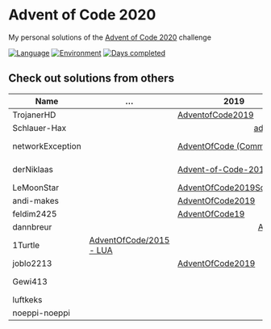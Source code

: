 # Advent of Code 2020

My personal solutions of the [Advent of Code 2020](https://adventofcode.com/2020) challenge

[![Language](https://img.shields.io/badge/Language-TypeScript-blue)](https://www.typescriptlang.org/)
[![Environment](https://img.shields.io/badge/Environment-Deno-white)](https://deno.land/)
[![Days completed](https://img.shields.io/badge/Days%20completed-16-red)](https://github.com/TrojanerHD/AdventofCode2020/tree/main/src/)

## Check out solutions from others

<table>
    <thead>
      <tr>
        <th>Name</th>
        <th>…</th>
        <th>2019</th>
        <th>2020</th>
        <th>2021</th>
      </tr>
    </thead>
    <tbody>
      <tr>
        <td>TrojanerHD</td>
        <td></td>
        <td>️<a href="https://github.com/TrojanerHD/AdventofCode2019#check-out-solutions-from-others">AdventofCode2019</a></td>
        <td>➡ <a href="https://github.com/TrojanerHD/AdventofCode2020">AdventofCode2020</a></td>
        <td><a href="https://github.com/TrojanerHD/AdventofCode2021#check-out-solutions-from-others">AdventofCode2021</a></td>
      </tr>
      <tr>
        <td>Schlauer-Hax</td>
        <td></td>
        <td colspan=2 align="center"><a href="https://github.com/Schlauer-Hax/advent-of-code">advent-of-code</a></td>
        <td></td>
      </tr>
      <tr>
        <td>networkException</td>
        <td></td>
        <td><a href="https://github.com/networkException/AdventOfCode/tree/d2caac4eb16442af3da2e88affa40ae5af6e81d4">AdventOfCode (Commit)</a></td>
        <td><a href="https://github.com/networkException/AdventOfCode/tree/master/previous/2020">AdventOfCode/previous/<br/>2020</a></td>
        <td><a href="https://github.com/networkException/AdventOfCode">AdventOfCode</a></td>
      </tr>
      <tr>
        <td>derNiklaas</td>
        <td></td>
        <td><a href="https://github.com/derNiklaas/Advent-of-Code-2019">Advent-of-Code-2019</a></td>
        <td><a href="https://github.com/derNiklaas/AoC-2020">AoC-2020</a></td>
        <td><a href="https://github.com/derNiklaas/Advent-Of-Code-2021">Advent-Of-Code-2021</a></td>
      </tr>
      <tr>
        <td>LeMoonStar</td>
        <td></td>
        <td><a href="https://github.com/LeMoonStar/AdventOfCode2019Solutions">AdventOfCode2019Solutions</a></td>
        <td><a href="https://github.com/LeMoonStar/AoC20">AoC20</a></td>
        <td><a href="https://github.com/LeMoonStar/AoC21">AoC21</a></td>
      </tr>
      <tr>
        <td>andi-makes</td>
        <td></td>
        <td><a href="https://github.com/andi-makes/AdventOfCode2019">AdventOfCode2019</a></td>
        <td><a href="https://github.com/andi-makes/aoc2020">aoc2020</a></td>
        <td><a href="https://github.com/andi-makes/aoc2021">aoc2021</a></td>
      </tr>
      <tr>
        <td>feldim2425</td>
        <td></td>
        <td><a href="https://github.com/feldim2425/AdventOfCode19">AdventOfCode19</a></td>
        <td></td>
        <td></td>
      </tr>
      <tr>
        <td>dannbreur</td>
        <td></td>
        <td colspan=2 align="center"><a href="https://github.com/daanbreur/AdventofCode">AdventofCode</a></td>
        <td></td>
      </tr>
      <tr>
        <td>1Turtle</td>
        <td><a href="https://github.com/1Turtle/AdventOfCode/tree/main/2015%20-%20LUA">AdventOfCode/2015 - LUA</a></td>
        <td></td>
        <td><a href="https://github.com/1Turtle/AdventOfCode/tree/main/2020%20-%20CPP">AdventOfCode/2020 - CPP</a></td>
        <td><a href="https://github.com/1Turtle/AdventOfCode/tree/main/2021%20-%20LUA">AdventOfCode/2021 - LUA</a></td>
      </tr>
      <tr>
        <td>joblo2213</td>
        <td></td>
        <td><a href="https://github.com/joblo2213/AdventOfCode2019">AdventOfCode2019</a></td>
        <td><a href="https://github.com/joblo2213/AdventOfCode2020">AdventOfCode2020</a></td>
        <td></td>
      </tr>
      <tr>
        <td>Gewi413</td>
        <td></td>
        <td></td>
        <td><a href="https://github.com/Gewi413/AdventOfCode/tree/2020">AdventOfCode/2020 (branch)</a></td>
        <td><a href="https://github.com/Gewi413/AdventOfCode/tree/2021">AdventOfCode/2021 (branch)</a></td>
      </tr>
      <tr>
        <td>luftkeks</td>
        <td></td>
        <td></td>
        <td></td>
        <td></td>
      </tr>
      <tr>
        <td>noeppi-noeppi</td>
        <td></td>
        <td></td>
        <td><a href="https://github.com/noeppi-noeppi/aoc/tree/master/2020">aoc/2020</a></td>
        <td></td>
      </tr>
    </tbody>
</table>


